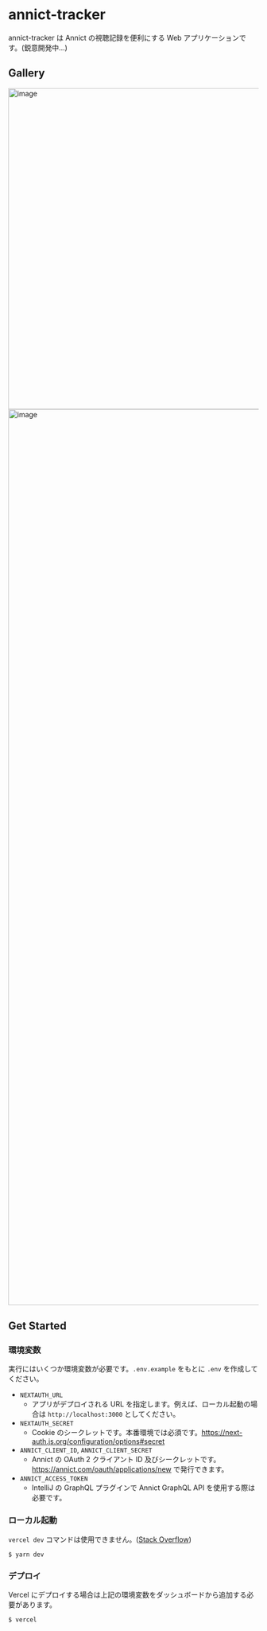 # annict-tracker

annict-tracker は Annict の視聴記録を便利にする Web アプリケーションです。(鋭意開発中...)

## Gallery

<img width="645" alt="image" src="https://user-images.githubusercontent.com/7302150/194802597-f9b0a1f4-9964-4e9c-8765-b0013491ca56.png">

<img width="1800" alt="image" src="https://user-images.githubusercontent.com/7302150/194802526-4cb9c483-e4b6-4f9f-a578-99aa0430b6ee.png">

## Get Started

### 環境変数

実行にはいくつか環境変数が必要です。`.env.example` をもとに `.env` を作成してください。

- `NEXTAUTH_URL`
  - アプリがデプロイされる URL を指定します。例えば、ローカル起動の場合は `http://localhost:3000` としてください。
- `NEXTAUTH_SECRET`
  - Cookie のシークレットです。本番環境では必須です。https://next-auth.js.org/configuration/options#secret
- `ANNICT_CLIENT_ID`, `ANNICT_CLIENT_SECRET`
  - Annict の OAuth 2 クライアント ID 及びシークレットです。https://annict.com/oauth/applications/new で発行できます。
- `ANNICT_ACCESS_TOKEN`
  - IntelliJ の GraphQL プラグインで Annict GraphQL API を使用する際は必要です。

### ローカル起動

`vercel dev` コマンドは使用できません。([Stack Overflow](https://stackoverflow.com/a/73858666))

```console
$ yarn dev
```

### デプロイ

Vercel にデプロイする場合は上記の環境変数をダッシュボードから追加する必要があります。

```console
$ vercel
```
